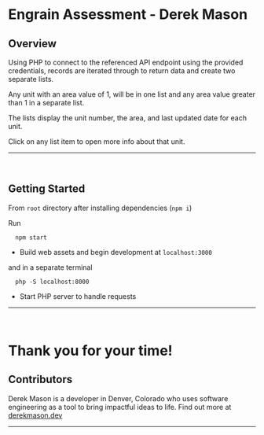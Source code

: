 # Engrain Assessment - Derek Mason

## Overview

Using PHP to connect to the referenced API endpoint using the provided credentials, records are iterated through to return data and create two separate lists.

Any unit with an area value of 1, will be in one list and any area value greater than 1 in a separate list.

The lists display the unit number, the area, and last updated date for each unit.

Click on any list item to open more info about that unit.

---

<br>

## Getting Started

From `root` directory after installing dependencies (`npm i`)

Run

```
  npm start
```

- Build web assets and begin development at `localhost:3000`

and in a separate terminal

```
  php -S localhost:8000
```

- Start PHP server to handle requests

---

<br>

# Thank you for your time!

## Contributors

Derek Mason is a developer in Denver, Colorado who uses software engineering as a tool to bring impactful ideas to life. Find out more at [derekmason.dev](https://derekmason.dev)

---
